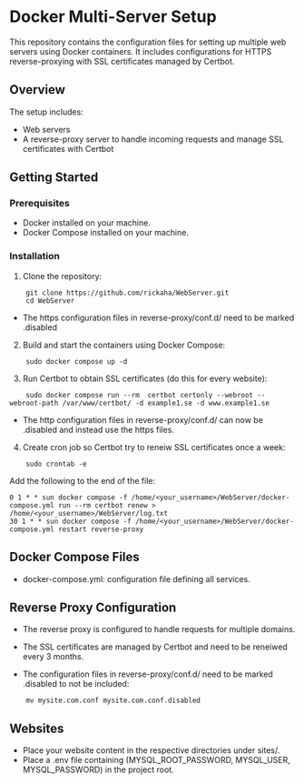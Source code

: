 # Docker Multi-Server Setup

This repository contains the configuration files for setting up multiple web servers using Docker containers. It includes configurations for HTTPS reverse-proxying with SSL
certificates managed by Certbot.

## Overview

The setup includes:
- Web servers
- A reverse-proxy server to handle incoming requests and manage SSL certificates with Certbot

## Getting Started

### Prerequisites

- Docker installed on your machine.
- Docker Compose installed on your machine.

### Installation

1. Clone the repository:
```
    git clone https://github.com/rickaha/WebServer.git
    cd WebServer
```
- The https configuration files in reverse-proxy/conf.d/ need to be marked .disabled

2. Build and start the containers using Docker Compose:
```
    sudo docker compose up -d
```

3. Run Certbot to obtain SSL certificates (do this for every website):
```
    sudo docker compose run --rm  certbot certonly --webroot --webroot-path /var/www/certbot/ -d example1.se -d www.example1.se
```
- The http configuration files in reverse-proxy/conf.d/ can now be .disabled and instead use the https files.

4. Create cron job so Certbot try to reneiw SSL certificates once a week:
```
    sudo crontab -e
```
Add the following to the end of the file:

```
0 1 * * sun docker compose -f /home/<your_username>/WebServer/docker-compose.yml run --rm certbot renew > /home/<your_username>/WebServer/log.txt
30 1 * * sun docker compose -f /home/<your_username>/WebServer/docker-compose.yml restart reverse-proxy
```

## Docker Compose Files

- docker-compose.yml: configuration file defining all services.

## Reverse Proxy Configuration

- The reverse proxy is configured to handle requests for multiple domains. 

- The SSL certificates are managed by Certbot and need to be reneiwed every 3 months. 

- The configuration files in reverse-proxy/conf.d/ need to be marked .disabled to not be included:

```
    mv mysite.com.conf mysite.com.conf.disabled
```

## Websites

- Place your website content in the respective directories under sites/.
- Place a .env file containing (MYSQL_ROOT_PASSWORD, MYSQL_USER, MYSQL_PASSWORD) in the project root.
